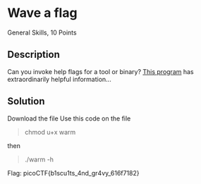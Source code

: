 # Wave a flag
General Skills, 10 Points
## Description
Can you invoke help flags for a tool or binary? [This program](https://mercury.picoctf.net/static/beec4f433e5ee5bfcd71bba8d5863faf/warm) has extraordinarily helpful information...
## Solution
Download the file 
Use this code on the file 
>chmod u+x warm

then 

>./warm -h

Flag: picoCTF{b1scu1ts_4nd_gr4vy_616f7182}
